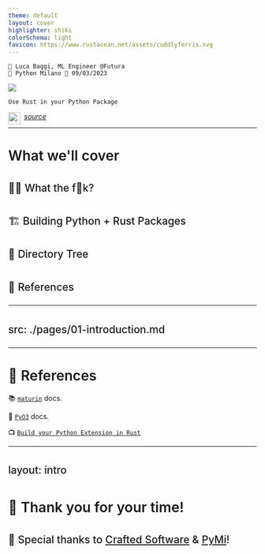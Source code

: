 ```yaml
---
theme: default
layout: cover
highlighter: shiki
colorSchema: light
favicon: https://www.rustacean.net/assets/cuddlyferris.svg
---
```


<style>
h1 {
  font-weight: 600 !important;
}

h2 {
  font-weight: 450 !important;
  line-height: 1.8 !important;
}

blockquote {
  font-size: 20 !important;
}
</style>

<div class="absolute top-10">

    👤 Luca Baggi, ML Engineer @Futura
    🐍 Python Milano 📆 09/03/2023
</div>


<div class="absolute bottom-20">

  <img src="ferris.gif">

    Use Rust in your Python Package
</div>

<div class="absolute bottom-5">

<a href="github.com/baggiponte/pymi-cookiecutter">

<img height="25" width="25" align="left" style="margin-right:0.5em" src="https://cdn.simpleicons.org/github"> <u><i>source</i></u>

</a>

</div>

---

# What we'll cover

<v-clicks>

## 😵‍💫 What the f🦀k?

## 🏗️ Building Python + Rust Packages 

## 🔎 Directory Tree

## 🔗 References

</v-clicks>

---
src: ./pages/01-introduction.md
---

---

# 🔗 References

<v-clicks>

📚 [`maturin`](https://www.maturin.rs/) docs.

🔗 [`PyO3`](https://pyo3.rs/) docs.

📺 [`Build your Python Extension in Rust`](https://www.youtube.com/watch?v=FolV-xUD3Ko)

</v-clicks>

---
layout: intro
---

# 🙏 Thank you for your time!
## 🎉 Special thanks to [Crafted Software](craftedsoftware.org) & [PyMi](http://milano.python.it/)!
